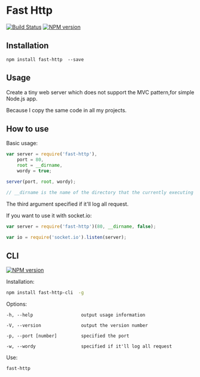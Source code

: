 # Fast Http

[![Build Status](https://travis-ci.org/cedced19/fast-http.svg)](https://travis-ci.org/cedced19/fast-http)
[![NPM version](https://badge.fury.io/js/fast-http.svg)](http://badge.fury.io/js/fast-http)

## Installation

```
npm install fast-http  --save
```

## Usage

Create a tiny web server which does not support the MVC pattern,for simple Node.js app.

Because I copy the same code in all my projects.

## How to use

Basic usage:
```javascript
var server = require('fast-http'),
    port = 80,
    root = __dirname,
    wordy = true;

server(port, root, wordy);

// __dirname is the name of the directory that the currently executing script resides in.
```

The third argument specified if it\'ll log all request.

If you want to use it with socket.io:

```javascript
var server = require('fast-http')(80, __dirname, false);

var io = require('socket.io').listen(server);
```

## CLI

[![NPM version](https://badge.fury.io/js/fast-http-cli.svg)](http://badge.fury.io/js/fast-http-cli)

Installation:
```bash
npm install fast-http-cli  -g
```

Options:
```
-h, --help                  output usage information

-V, --version               output the version number

-p, --port [number]         specified the port

-w, --wordy                 specified if it'll log all request
```

Use:
```bash
fast-http
```
